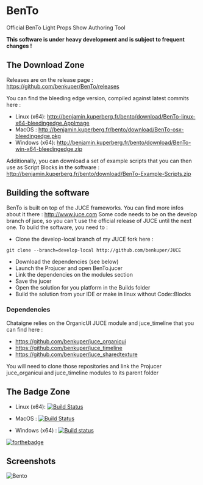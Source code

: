 # BenTo
Official BenTo Light Props Show Authoring Tool

**This software is under heavy development and is subject to frequent changes !**

## The Download Zone

Releases are on the release page : https://github.com/benkuper/BenTo/releases

You can find the bleeding edge version, compiled against latest commits here :

- Linux (x64):  http://benjamin.kuperberg.fr/bento/download/BenTo-linux-x64-bleedingedge.AppImage
- MacOS :  http://benjamin.kuperberg.fr/bento/download/BenTo-osx-bleedingedge.pkg
- Windows (x64):  http://benjamin.kuperberg.fr/bento/download/BenTo-win-x64-bleedingedge.zip

Additionally, you can download a set of example scripts that you can then use as Script Blocks in the software : http://benjamin.kuperberg.fr/bento/download/BenTo-Example-Scripts.zip

## Building the software

BenTo is built on top of the JUCE frameworks. You can find more infos about it there : http://www.juce.com
Some code needs to be on the develop branch of juce, so you can't use the official release of JUCE until the next one.
To build the software, you need to :
  - Clone the develop-local branch of my JUCE fork here :
  
  `git clone --branch=develop-local http://github.com/benkuper/JUCE`
  - Download the dependencies (see below)
  - Launch the Projucer and open BenTo.jucer
  - Link the dependencies on the modules section
  - Save the jucer
  - Open the solution for you platform in the Builds folder
  - Build the solution from your IDE or make in linux without Code::Blocks

### Dependencies

  Chataigne relies on the OrganicUI JUCE module and juce_timeline that you can find here :  
  - https://github.com/benkuper/juce_organicui
  - https://github.com/benkuper/juce_timeline
  - https://github.com/benkuper/juce_sharedtexture
  
  You will need to clone those repositories and link the Projucer juce_organicui and juce_timeline modules to its parent folder

## The Badge Zone

- Linux (x64):  [![Build Status](https://travis-matrix-badges.herokuapp.com/repos/benkuper/BenTo/branches/master/2)](https://travis-ci.org/benkuper/BenTo)

- MacOS : [![Build Status](https://travis-matrix-badges.herokuapp.com/repos/benkuper/BenTo/branches/master/1)](https://travis-ci.org/benkuper/BenTo)

- Windows (x64) : [![Build status](https://ci.appveyor.com/api/projects/status/r85kfdu2bv4ljxng?svg=true)](https://ci.appveyor.com/project/benkuper/bento)

[![forthebadge](http://forthebadge.com/images/badges/gluten-free.svg)](http://forthebadge.com)

## Screenshots

![Bento](http://benjamin.kuperberg.fr/download/bento.png)
